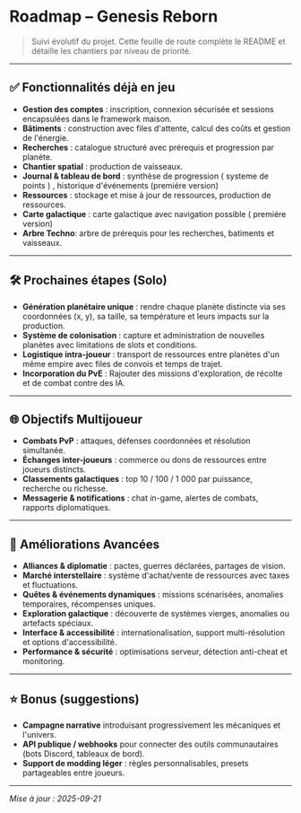 # Roadmap – Genesis Reborn

> Suivi évolutif du projet. Cette feuille de route complète le README et détaille les chantiers par niveau de priorité.

---

## ✅ Fonctionnalités déjà en jeu

- **Gestion des comptes** : inscription, connexion sécurisée et sessions encapsulées dans le framework maison.
- **Bâtiments** : construction avec files d'attente, calcul des coûts et gestion de l'énergie.
- **Recherches** : catalogue structuré avec prérequis et progression par planète.
- **Chantier spatial** : production de vaisseaux.
- **Journal & tableau de bord** : synthèse de progression ( systeme de points ) , historique d'événements (premiére
  version)
- **Ressources** : stockage et mise à jour de ressources, production de ressources.
- **Carte galactique** : carte galactique avec navigation possible ( premiére version)
- **Arbre Techno**: arbre de prérequis pour les recherches, batiments et vaisseaux.

---

## 🛠️ Prochaines étapes (Solo)

- **Génération planétaire unique** : rendre chaque planète distincte via ses coordonnées (x, y), sa taille, sa
  température et leurs impacts sur la production.
- **Système de colonisation** : capture et administration de nouvelles planètes avec limitations de slots et conditions.
- **Logistique intra-joueur** : transport de ressources entre planètes d'un même empire avec files de convois et temps
  de trajet.
- **Incorporation du PvE** : Rajouter des missions d'exploration, de récolte et de combat contre des IA.

---

## 🌐 Objectifs Multijoueur

- **Combats PvP** : attaques, défenses coordonnées et résolution simultanée.
- **Échanges inter-joueurs** : commerce ou dons de ressources entre joueurs distincts.
- **Classements galactiques** : top 10 / 100 / 1 000 par puissance, recherche ou richesse.
- **Messagerie & notifications** : chat in-game, alertes de combats, rapports diplomatiques.

---

## 🚀 Améliorations Avancées

- **Alliances & diplomatie** : pactes, guerres déclarées, partages de vision.
- **Marché interstellaire** : système d'achat/vente de ressources avec taxes et fluctuations.
- **Quêtes & événements dynamiques** : missions scénarisées, anomalies temporaires, récompenses uniques.
- **Exploration galactique** : découverte de systèmes vierges, anomalies ou artefacts spéciaux.
- **Interface & accessibilité** : internationalisation, support multi-résolution et options d'accessibilité.
- **Performance & sécurité** : optimisations serveur, détection anti-cheat et monitoring.

---

## ⭐ Bonus (suggestions)

- **Campagne narrative** introduisant progressivement les mécaniques et l'univers.
- **API publique / webhooks** pour connecter des outils communautaires (bots Discord, tableaux de bord).
- **Support de modding léger** : règles personnalisables, presets partageables entre joueurs.

---

_Mise à jour : 2025-09-21_
